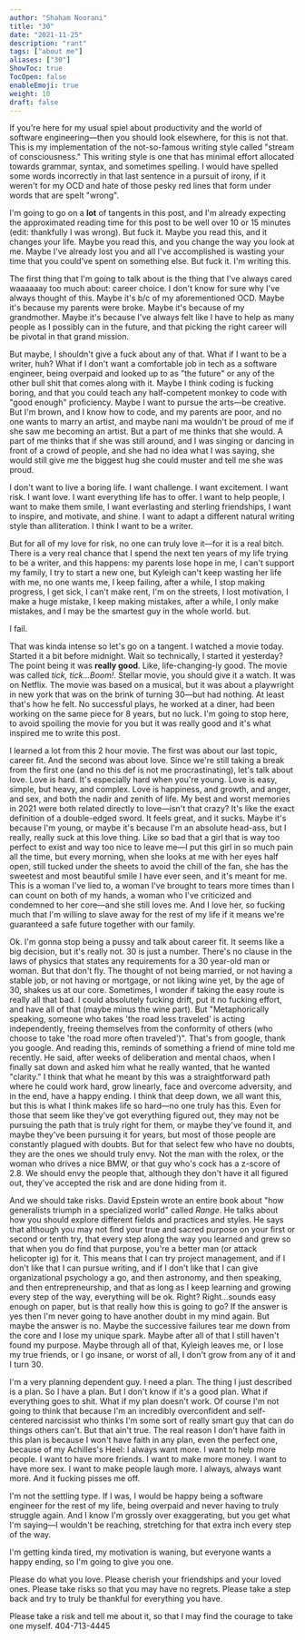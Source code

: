 ```yaml
---
author: "Shaham Noorani"
title: "30"
date: "2021-11-25"
description: "rant"
tags: ["about me"]
aliases: ["30"]
ShowToc: true
TocOpen: false
enableEmoji: true
weight: 10
draft: false
---
```


<!--blurb-->

<!--more-->
If you're here for my usual spiel about productivity and the world of software engineering—then you should look elsewhere, for this is not that. This is my implementation of the not-so-famous writing style called "stream of consciousness." This writing style is one that has minimal effort allocated towards grammar, syntax, and sometimes spelling. I would have spelled some words incorrectly in that last sentence in a pursuit of irony, if it weren't for my OCD and hate of those pesky red lines that form under words that are spelt "wrong". 

I'm going to go on a **lot** of tangents in this post, and I'm already expecting the approximated reading time for this post to be well over 10 or 15 minutes (edit: thankfully I was wrong). But fuck it. Maybe you read this, and it changes your life. Maybe you read this, and you change the way you look at me. Maybe I've already lost you and all I've accomplished is wasting your time that you could've spent on something else. But fuck it. I'm writing this. 

The first thing that I'm going to talk about is the thing that I've always cared waaaaaay too much about: career choice. I don't know for sure why I've always thought of this. Maybe it's b/c of my aforementioned OCD. Maybe it's because my parents were broke. Maybe it's because of my grandmother. Maybe it's because I've always felt like I have to help as many people as I possibly can in the future, and that picking the right career will be pivotal in that grand mission. 

But maybe, I shouldn't give a fuck about any of that. What if I want to be a writer, huh? What if I don't want a comfortable job in tech as a software engineer, being overpaid and looked up to as "the future" or any of the other bull shit that comes along with it. Maybe I think coding is fucking boring, and that you could teach any half-competent monkey to code with "good enough" proficiency. Maybe I want to pursue the arts—be creative. But I'm brown, and I know how to code, and my parents are poor, and no one wants to marry an artist, and maybe nani ma wouldn't be proud of me if she saw me becoming an artist. But a part of me thinks that she would. A part of me thinks that if she was still around, and I was singing or dancing in front of a crowd of people, and she had no idea what I was saying, she would still give me the biggest hug she could muster and tell me she was proud. 

I don't want to live a boring life. I want challenge. I want excitement. I want risk. I want love. I want everything life has to offer. I want to help people, I want to make them smile, I want everlasting and sterling friendships, I want to inspire, and motivate, and shine. I want to adapt a different natural writing style than alliteration. I think I want to be a writer. 

But for all of my love for risk, no one can truly love it—for it is a real bitch. There is a very real chance that I spend the next ten years of my life trying to be a writer, and this happens: my parents lose hope in me, I can't support my family, I try to start a new one, but Kyleigh can't keep wasting her life with me, no one wants me, I keep failing, after a while, I stop making progress, I get sick, I can't make rent, I'm on the streets, I lost motivation, I make a huge mistake, I keep making mistakes, after a while, I only make mistakes, and I may be the smartest guy in the whole world. but. 

I fail. 

That was kinda intense so let's go on a tangent. I watched a movie today. Started it a bit before midnight. Wait so technically, I started it yesterday? The point being it was **really good**. Like, life-changing-ly good. The movie was called *tick, tick...Boom!*. Stellar movie, you should give it a watch. It was on Netflix. The movie was based on a musical, but it was about a playwright in new york that was on the brink of turning 30—but had nothing. At least that's how he felt. No successful plays, he worked at a diner, had been working on the same piece for 8 years, but no luck. I'm going to stop here, to avoid spoiling the movie for you but it was really good and it's what inspired me to write this post. 

I learned a lot from this 2 hour movie. The first was about our last topic, career fit. And the second was about love. Since we're still taking a break from the first one (and no this def is not me procrastinating), let's talk about love. Love is hard. It's especially hard when you're young. Love is easy, simple, but heavy, and complex. Love is happiness, and growth, and anger, and sex, and both the nadir and zenith of life. My best and worst memories in 2021 were both related directly to love—isn't that crazy? It's like the exact definition of a double-edged sword. It feels great, and it sucks. Maybe it's because I'm young, or maybe it's because I'm an absolute head-ass, but I really, really suck at this love thing. Like so bad that a girl that is way too perfect to exist and way too nice to leave me—I put this girl in so much pain all the time, but every morning, when she looks at me with her eyes half open, still tucked under the sheets to avoid the chill of the fan, she has the sweetest and most beautiful smile I have ever seen, and it's meant for me. This is a woman I've lied to, a woman I've brought to tears more times than I can count on both of my hands, a woman who I've criticized and condemned to her core—and she still loves me. And I love her, so fucking much that I'm willing to slave away for the rest of my life if it means we're guaranteed a safe future together with our family. 

Ok. I'm gonna stop being a pussy and talk about career fit. It seems like a big decision, but it's really not. 30 is just a number. There's no clause in the laws of physics that states any requirements for a 30 year-old man or woman. But that don't fly. The thought of not being married, or not having a stable job, or not having or mortgage, or not liking wine yet, by the age of 30, shakes us at our core. Sometimes, I wonder if taking the easy route is really all that bad. I could absolutely fucking drift, put it no fucking effort, and have all of that (maybe minus the wine part). But "Metaphorically speaking, someone who takes 'the road less traveled' is acting independently, freeing themselves from the conformity of others (who choose to take 'the road more often traveled')". That's from google, thank you google. And reading this, reminds of something a friend of mine told me recently. He said, after weeks of deliberation and mental chaos, when I finally sat down and asked him what he really wanted, that he wanted "clarity." I think that what he meant by this was a straightforward path where he could work hard, grow linearly, face and overcome adversity, and in the end, have a happy ending. I think that deep down, we all want this, but this is what I think makes life so hard—no one truly has this. Even for those that seem like they've got everything figured out, they may not be pursuing the path that is truly right for them, or maybe they've found it, and maybe they've been pursuing it for years, but most of those people are constantly plagued with doubts. But for that select few who have no doubts, they are the ones we should truly envy. Not the man with the rolex, or the woman who drives a nice BMW, or that guy who's cock has a z-score of 2.8. We should envy the people that, although they don't have it all figured out, they've accepted the risk and are done hiding from it. 

And we should take risks. David Epstein wrote an entire book about "how generalists triumph in a specialized world" called *Range*. He talks about how you should explore different fields and practices and styles. He says that although you may not find your true and sacred purpose on your first or second or tenth try, that every step along the way you learned and grew so that when you do find that purpose, you're a better man (or attack helicopter ig) for it. This means that I can try project management, and if I don't like that I can pursue writing, and if I don't like that I can give organizational psychology a go, and then astronomy, and then speaking, and then entrepreneurship, and that as long as I keep learning and growing every step of the way, everything will be ok. Right? Right...sounds easy enough on paper, but is that really how this is going to go? If the answer is yes then I'm never going to have another doubt in my mind again. But maybe the answer is no. Maybe the successive failures tear me down from the core and I lose my unique spark. Maybe after all of that I still haven't found my purpose. Maybe through all of that, Kyleigh leaves me, or I lose my true friends, or I go insane, or worst of all, I don't grow from any of it and I turn 30. 

I'm a very planning dependent guy. I need a plan. The thing I just described is a plan. So I have a plan. But I don't know if it's a good plan. What if everything goes to shit. What if my plan doesn't work. Of course I'm not going to think that because I'm an incredibly overconfident and self-centered narcissist who thinks I'm some sort of really smart guy that can do things others can't. But that ain't true. The real reason I don't have faith in this plan is because I won't have faith in any plan, even the perfect one, because of my Achilles's Heel: I always want more. I want to help more people. I want to have more friends. I want to make more money. I want to have more sex. I want to make people laugh more. I always, always want more. And it fucking pisses me off. 

I'm not the settling type. If I was, I would be happy being a software engineer for the rest of my life, being overpaid and never having to truly struggle again. And I know I'm grossly over exaggerating, but you get what I'm saying—I wouldn't be reaching, stretching for that extra inch every step of the way. 

I'm getting kinda tired, my motivation is waning, but everyone wants a happy ending, so I'm going to give you one.

Please do what you love. Please cherish your friendships and your loved ones. Please take risks so that you may have no regrets. Please take a step back and try to truly be thankful for everything you have. 

Please take a risk and tell me about it, so that I may find the courage to take one myself. 
404-713-4445